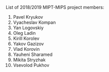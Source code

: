 List of 2018/2019 MIPT-MIPS project members:
1. Pavel Kryukov
2. Vyacheslav Kompan
3. Yan Logovskiy
4. Oleg Ladin
5. Kirill Korolev
6. Yakov Gazizov
7. Vlad Korovin
8. Yauheni Sharamed
9. Mikita Stryzhak
10. Vsevolod Pukhov
